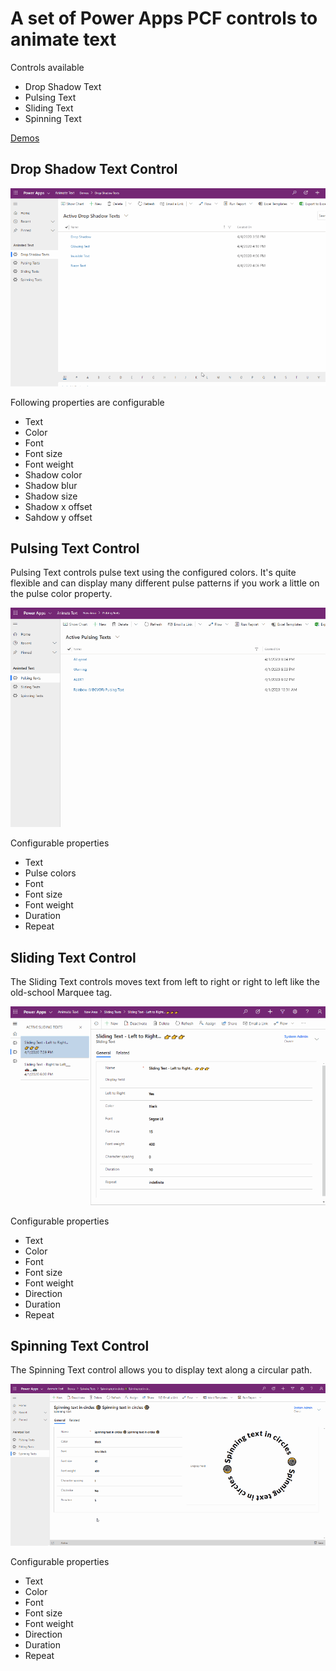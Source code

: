 # A set of Power Apps PCF controls to animate text

Controls available

- Drop Shadow Text
- Pulsing Text
- Sliding Text
- Spinning Text

[Demos](https://github.com/jenschristianschroder/PCF-Text-Animation/blob/master/Demos)

## Drop Shadow Text Control

![Drop Shadow Text Control](Demos/Drop&#32;shadow&#32;text&#32;in&#32;Model-Drive&#32;Apps_small.gif)

Following properties are configurable

- Text
- Color
- Font
- Font size
- Font weight
- Shadow color
- Shadow blur
- Shadow size
- Shadow x offset
- Sahdow y offset

## Pulsing Text Control

Pulsing Text controls pulse text using the configured colors. It's quite flexible and can display many different pulse patterns if you work a little on the pulse color property.

![Pulsing Text Control](Demos/Pulsing&#32;Text&#32;in&#32;Model-Driven&#32;Apps_small.gif)

Configurable properties

- Text
- Pulse colors
- Font
- Font size
- Font weight
- Duration
- Repeat

## Sliding Text Control

The Sliding Text controls moves text from left to right or right to left like the old-school Marquee tag.

![Sliding Text Control](Demos/Sliding&#32;Text&#32;in&#32;Model-Driven&#32;Apps_small.gif)

Configurable properties

- Text
- Color
- Font
- Font size
- Font weight
- Direction
- Duration
- Repeat

## Spinning Text Control

The Spinning Text control allows you to display text along a circular path.

![Spinning Text Control](Demos/Spinning&#32;Text&#32;in&#32;Model-Driven&#32;Apps_small.gif)

Configurable properties

- Text
- Color
- Font
- Font size
- Font weight
- Direction
- Duration
- Repeat

